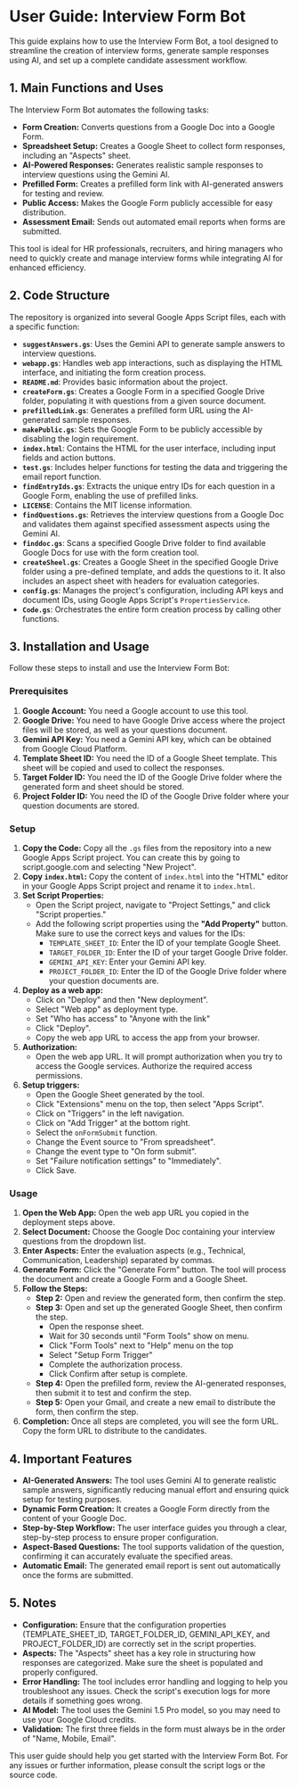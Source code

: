 # User Guide: Interview Form Bot

This guide explains how to use the Interview Form Bot, a tool designed to streamline the creation of interview forms, generate sample responses using AI, and set up a complete candidate assessment workflow.

## 1. Main Functions and Uses

The Interview Form Bot automates the following tasks:

*   **Form Creation:** Converts questions from a Google Doc into a Google Form.
*   **Spreadsheet Setup:** Creates a Google Sheet to collect form responses, including an "Aspects" sheet.
*   **AI-Powered Responses:** Generates realistic sample responses to interview questions using the Gemini AI.
*   **Prefilled Form:** Creates a prefilled form link with AI-generated answers for testing and review.
*   **Public Access:** Makes the Google Form publicly accessible for easy distribution.
*   **Assessment Email:** Sends out automated email reports when forms are submitted.

This tool is ideal for HR professionals, recruiters, and hiring managers who need to quickly create and manage interview forms while integrating AI for enhanced efficiency.

## 2. Code Structure

The repository is organized into several Google Apps Script files, each with a specific function:

*   **`suggestAnswers.gs`**: Uses the Gemini API to generate sample answers to interview questions.
*   **`webapp.gs`**: Handles web app interactions, such as displaying the HTML interface, and initiating the form creation process.
*   **`README.md`**: Provides basic information about the project.
*   **`createForm.gs`**: Creates a Google Form in a specified Google Drive folder, populating it with questions from a given source document.
*   **`prefilledLink.gs`**: Generates a prefilled form URL using the AI-generated sample responses.
*   **`makePublic.gs`**: Sets the Google Form to be publicly accessible by disabling the login requirement.
*   **`index.html`**:  Contains the HTML for the user interface, including input fields and action buttons.
*   **`test.gs`**: Includes helper functions for testing the data and triggering the email report function.
*   **`findEntryIds.gs`**: Extracts the unique entry IDs for each question in a Google Form, enabling the use of prefilled links.
*   **`LICENSE`**: Contains the MIT license information.
*   **`findQuestions.gs`**: Retrieves the interview questions from a Google Doc and validates them against specified assessment aspects using the Gemini AI.
*   **`finddoc.gs`**: Scans a specified Google Drive folder to find available Google Docs for use with the form creation tool.
*   **`createSheel.gs`**: Creates a Google Sheet in the specified Google Drive folder using a pre-defined template, and adds the questions to it. It also includes an aspect sheet with headers for evaluation categories.
*   **`config.gs`**: Manages the project's configuration, including API keys and document IDs, using Google Apps Script's `PropertiesService`.
*   **`Code.gs`**: Orchestrates the entire form creation process by calling other functions.

## 3. Installation and Usage

Follow these steps to install and use the Interview Form Bot:

### Prerequisites

1.  **Google Account:** You need a Google account to use this tool.
2.  **Google Drive:** You need to have Google Drive access where the project files will be stored, as well as your questions document.
3.  **Gemini API Key:** You need a Gemini API key, which can be obtained from Google Cloud Platform.
4.  **Template Sheet ID:**  You need the ID of a Google Sheet template. This sheet will be copied and used to collect the responses.
5.  **Target Folder ID:** You need the ID of the Google Drive folder where the generated form and sheet should be stored.
6.  **Project Folder ID:** You need the ID of the Google Drive folder where your question documents are stored.

### Setup

1.  **Copy the Code:** Copy all the `.gs` files from the repository into a new Google Apps Script project. You can create this by going to script.google.com and selecting "New Project".
2.  **Copy `index.html`:** Copy the content of `index.html` into the "HTML" editor in your Google Apps Script project and rename it to `index.html`.
3.  **Set Script Properties:**
    *   Open the Script project, navigate to "Project Settings," and click "Script properties."
    *   Add the following script properties using the **"Add Property"** button. Make sure to use the correct keys and values for the IDs:
        *   `TEMPLATE_SHEET_ID`: Enter the ID of your template Google Sheet.
        *   `TARGET_FOLDER_ID`: Enter the ID of your target Google Drive folder.
        *   `GEMINI_API_KEY`: Enter your Gemini API key.
        *   `PROJECT_FOLDER_ID`: Enter the ID of the Google Drive folder where your question documents are.
4.  **Deploy as a web app:**
    *   Click on "Deploy" and then "New deployment".
    *   Select "Web app" as deployment type.
    *   Set "Who has access" to "Anyone with the link"
    *   Click "Deploy".
    *   Copy the web app URL to access the app from your browser.
5.  **Authorization:**
    *   Open the web app URL. It will prompt authorization when you try to access the Google services. Authorize the required access permissions.
6. **Setup triggers:**
    * Open the Google Sheet generated by the tool.
    * Click "Extensions" menu on the top, then select "Apps Script".
    * Click on "Triggers" in the left navigation.
    * Click on "Add Trigger" at the bottom right.
    * Select the `onFormSubmit` function.
    * Change the Event source to "From spreadsheet".
    * Change the event type to "On form submit".
    * Set "Failure notification settings" to "Immediately".
    * Click Save.

### Usage

1.  **Open the Web App:** Open the web app URL you copied in the deployment steps above.
2.  **Select Document:** Choose the Google Doc containing your interview questions from the dropdown list.
3.  **Enter Aspects:** Enter the evaluation aspects (e.g., Technical, Communication, Leadership) separated by commas.
4.  **Generate Form:** Click the "Generate Form" button. The tool will process the document and create a Google Form and a Google Sheet.
5.  **Follow the Steps:**
    *   **Step 2:** Open and review the generated form, then confirm the step.
    *   **Step 3:** Open and set up the generated Google Sheet, then confirm the step.
        *   Open the response sheet.
        *   Wait for 30 seconds until "Form Tools" show on menu.
        *   Click "Form Tools" next to "Help" menu on the top
        *   Select "Setup Form Trigger"
        *   Complete the authorization process.
        *   Click Confirm after setup is complete.
    *   **Step 4:** Open the prefilled form, review the AI-generated responses, then submit it to test and confirm the step.
    *   **Step 5:** Open your Gmail, and create a new email to distribute the form, then confirm the step.
6.  **Completion:** Once all steps are completed, you will see the form URL. Copy the form URL to distribute to the candidates.

## 4. Important Features

*   **AI-Generated Answers:** The tool uses Gemini AI to generate realistic sample answers, significantly reducing manual effort and ensuring quick setup for testing purposes.
*   **Dynamic Form Creation:** It creates a Google Form directly from the content of your Google Doc.
*   **Step-by-Step Workflow:** The user interface guides you through a clear, step-by-step process to ensure proper configuration.
*   **Aspect-Based Questions:** The tool supports validation of the question, confirming it can accurately evaluate the specified areas.
*   **Automatic Email:** The generated email report is sent out automatically once the forms are submitted.

## 5. Notes

*   **Configuration:**  Ensure that the configuration properties (TEMPLATE\_SHEET\_ID, TARGET\_FOLDER\_ID, GEMINI\_API\_KEY, and PROJECT\_FOLDER\_ID) are correctly set in the script properties.
*   **Aspects:** The "Aspects" sheet has a key role in structuring how responses are categorized. Make sure the sheet is populated and properly configured.
*   **Error Handling:** The tool includes error handling and logging to help you troubleshoot any issues. Check the script's execution logs for more details if something goes wrong.
*  **AI Model:** The tool uses the Gemini 1.5 Pro model, so you may need to use your Google Cloud credits.
*   **Validation:** The first three fields in the form must always be in the order of "Name, Mobile, Email".

This user guide should help you get started with the Interview Form Bot. For any issues or further information, please consult the script logs or the source code.
